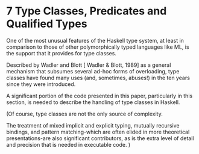 # 7  Type Classes, Predicates and Qualified Types

One of the most unusual features of the Haskell type system, at least in comparison to those of other polymorphically typed languages like ML, is the support that it provides for type classes.

Described by Wadler and Blott [ Wadler & Blott, 1989] as a general mechanism that subsumes several ad-hoc forms of overloading, type classes have found many uses (and, sometimes, abuses!) in the ten years since they were introduced.

A significant portion of the code presented in this paper, particularly in this section, is needed to describe the handling of type classes in Haskell.

(Of course, type classes are not the only source of complexity. 

The treatment of mixed implicit and explicit typing, mutually recursive bindings, and pattern matching-which are often elided in more theoretical presentations-are also significant contributors, as is the extra level of detail and precision that is needed in executable code.
)

